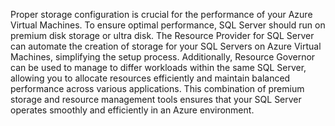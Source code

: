 Proper storage configuration is crucial for the performance of your Azure Virtual Machines. To ensure optimal performance, SQL Server should run on premium disk storage or ultra disk. The Resource Provider for SQL Server can automate the creation of storage for your SQL Servers on Azure Virtual Machines, simplifying the setup process. Additionally, Resource Governor can be used to manage to differ workloads within the same SQL Server, allowing you to allocate resources efficiently and maintain balanced performance across various applications. This combination of premium storage and resource management tools ensures that your SQL Server operates smoothly and efficiently in an Azure environment.